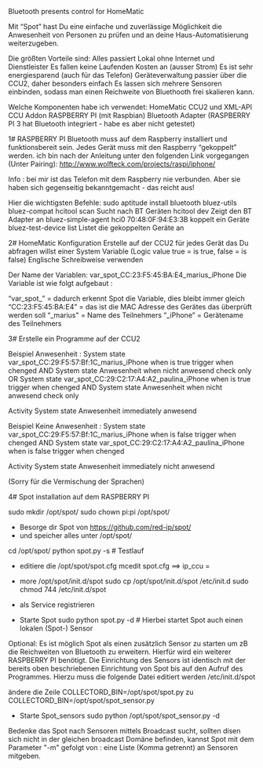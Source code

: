 Bluetooth presents control for HomeMatic


Mit “Spot” hast Du eine einfache und zuverlässige Möglichkeit die Anwesenheit von Personen zu prüfen und an deine Haus-Automatisierung weiterzugeben.

Die größten Vorteile sind:
	Alles passiert Lokal ohne Internet und Dienstleister
	Es fallen keine Laufenden Kosten an (ausser Strom)
	Es ist sehr energiesparend (auch für das Telefon)
	Geräteverwaltung passier über die CCU2, daher besonders einfach
	Es lassen sich mehrere Sensoren einbinden, sodass man einen Reichweite von Bluethooth frei skalieren kann.


Welche Komponenten habe ich verwendet:
HomeMatic CCU2 und XML-API CCU Addon
RASPBERRY PI (mit Raspbian)
Bluetooth Adapter (RASPBERRY PI 3 hat Bluetooth integriert - habe es aber nicht getestet)


1# RASPBERRY PI
Bluetooth muss auf dem Raspberry installiert und funktionsbereit sein.
Jedes Gerät muss mit den Raspberry “gekoppelt” werden. ich bin nach der Anleitung unter den folgenden Link vorgegangen (Unter Pairing):
http://www.wolfteck.com/projects/raspi/iphone/

Info : bei mir ist das Telefon mit dem Raspberry nie verbunden. Aber sie haben sich gegenseitig bekanntgemacht - das reicht aus!

Hier die wichtigsten Befehle:
sudo aptitude install bluetooth bluez-utils bluez-compat
hcitool scan						Sucht nach BT Geräten
hcitool dev				                Zeigt den BT Adapter an
bluez-simple-agent hci0 70:48:0F:94:E3:3B		koppelt ein Geräte
bluez-test-device list				        Listet die gekoppelten Geräte an

2# HomeMatic Konfiguration
Erstelle auf der CCU2 für jedes Gerät das Du abfragen willst einer System Variable (Logic value true = is true, false = is false) Englische Schreibweise verwenden

Der Name der Variablen: var_spot_CC:23:F5:45:BA:E4_marius_iPhone
Die Variable ist wie folgt aufgebaut :

“var_spot_”		= dadurch erkennt Spot die Variable, dies bleibt immer gleich
“CC:23:F5:45:BA:E4”	= das ist die MAC Adresse des Gerätes das überprüft werden soll
“_marius"		= Name des Teilnehmers
“_iPhone”		= Gerätename des Teilnehmers


3# Erstelle ein Programme auf der CCU2

Beispiel Anwesenheit :
	System state var_spot_CC:29:F5:57:Bf:1C_marius_iPhone when is true trigger when chenged
	AND 
	System state Anwesenheit when nicht anwesend check only
OR
	System state var_spot_CC:29:C2:17:A4:A2_paulina_iPhone when is true trigger when chenged
	AND 
	System state Anwesenheit when nicht anwesend check only

Activity 
	System state Anwesenheit immediately anwesend
	


Beispiel Keine Anwesenheit :
	System state var_spot_CC:29:F5:57:Bf:1C_marius_iPhone when is false trigger when chenged
AND
	System state var_spot_CC:29:C2:17:A4:A2_paulina_iPhone when is false trigger when chenged

Activity 
	System state Anwesenheit immediately nicht anwesend


(Sorry für die Vermischung der Sprachen)



4# Spot installation auf dem RASPBERRY PI 

sudo mkdir /opt/spot/
sudo chown pi:pi /opt/spot/
- Besorge dir Spot von https://github.com/red-ip/spot/
- und speicher alles unter /opt/spot/

cd /opt/spot/
python spot.py -s	# Testlauf

- editiere die /opt/spot/spot.cfg 
mcedit spot.cfg         ==> ip_ccu = <ip adresse der ccu2 eintragen>

- more /opt/spot/init.d/spot
sudo cp /opt/spot/init.d/spot /etc/init.d
sudo chmod 744 /etc/init.d/spot

- als Service registrieren

- Starte Spot
sudo python spot.py -d		# Hierbei startet Spot auch einen lokalen (Spot-) Sensor


Optional:
Es ist möglich Spot als einen zusätzlich Sensor zu starten um zB die Reichweiten von Bluetooth zu erweitern. Hierfür wird ein weiterer RASPBERRY PI benötigt. Die Einrichtung des Sensors ist identisch mit der bereits oben beschriebenen Einrichtung von Spot bis auf den Aufruf des Programmes. Hierzu muss die folgende Datei editiert werden
/etc/init.d/spot

ändere die Zeile 
COLLECTORD_BIN=/opt/spot/spot.py
zu
COLLECTORD_BIN=/opt/spot/spot_sensor.py

- Starte Spot_sensors
sudo python /opt/spot/spot_sensor.py -d		

Bedenke das Spot nach Sensoren mittels Broadcast sucht, sollten disen sich nicht in der gleichen broadcast Domäne befinden, kannst Spot mit dem Parameter "-m" gefolgt von <IP>:<PORT> eine Liste (Komma getrennt) an Sensoren mitgeben. 

